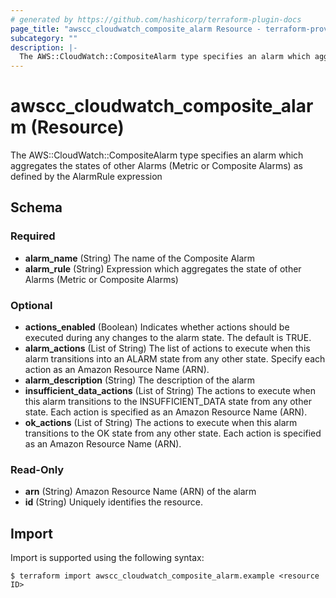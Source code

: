 ```yaml
---
# generated by https://github.com/hashicorp/terraform-plugin-docs
page_title: "awscc_cloudwatch_composite_alarm Resource - terraform-provider-awscc"
subcategory: ""
description: |-
  The AWS::CloudWatch::CompositeAlarm type specifies an alarm which aggregates the states of other Alarms (Metric or Composite Alarms) as defined by the AlarmRule expression
---
```


# awscc_cloudwatch_composite_alarm (Resource)

The AWS::CloudWatch::CompositeAlarm type specifies an alarm which aggregates the states of other Alarms (Metric or Composite Alarms) as defined by the AlarmRule expression



<!-- schema generated by tfplugindocs -->
## Schema

### Required

- **alarm_name** (String) The name of the Composite Alarm
- **alarm_rule** (String) Expression which aggregates the state of other Alarms (Metric or Composite Alarms)

### Optional

- **actions_enabled** (Boolean) Indicates whether actions should be executed during any changes to the alarm state. The default is TRUE.
- **alarm_actions** (List of String) The list of actions to execute when this alarm transitions into an ALARM state from any other state. Specify each action as an Amazon Resource Name (ARN).
- **alarm_description** (String) The description of the alarm
- **insufficient_data_actions** (List of String) The actions to execute when this alarm transitions to the INSUFFICIENT_DATA state from any other state. Each action is specified as an Amazon Resource Name (ARN).
- **ok_actions** (List of String) The actions to execute when this alarm transitions to the OK state from any other state. Each action is specified as an Amazon Resource Name (ARN).

### Read-Only

- **arn** (String) Amazon Resource Name (ARN) of the alarm
- **id** (String) Uniquely identifies the resource.

## Import

Import is supported using the following syntax:

```shell
$ terraform import awscc_cloudwatch_composite_alarm.example <resource ID>
```
